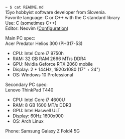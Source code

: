 `~ $ cat README.md`<br>
15yo hobbyist software developer from Slovenia.<br>
Favorite language: C or C++ with the C standard library<br>
Use: C (sometimes C++)<br>
Editor: Neovim ([Configuration](https://github.com/Tetrapak0/init.lua))

Main PC spec:<br>
Acer Predator Helios 300 (PH317-53)
- CPU: Intel Core i7 9750h
- RAM: 32 GB RAM 2666 MT/s DDR4
- GPU: Nvidia Geforce RTX 2060 mobile
- Display: 2 * 144Hz, 1920x1080 (17" + 24")
- OS: Windows 10 Professional

Secondary PC spec:<br>
Lenovo ThinkPad T440
- CPU: Intel Core i7 4600U
- RAM: 8 GB 1600 MT/s DDR3
- GPU: Intel Haswell ULT
- Display: 60Hz 1600x900
- OS: Arch Linux

Phone: Samsung Galaxy Z Fold4 5G
